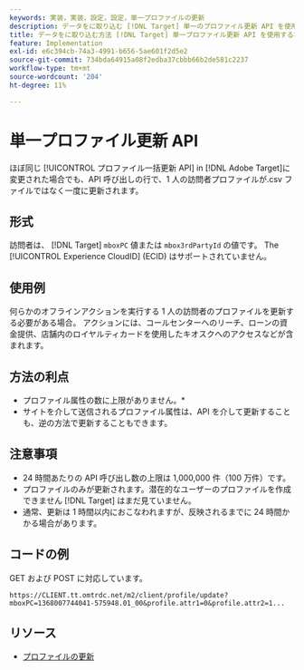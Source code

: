 ```yaml
---
keywords: 実装，実装，設定，設定，単一プロファイルの更新
description: データをに取り込む [!DNL Target] 単一のプロファイル更新 API を使用する。
title: データをに取り込む方法 [!DNL Target] 単一プロファイル更新 API を使用する場合
feature: Implementation
exl-id: e6c394cb-74a3-4991-b656-5ae601f2d5e2
source-git-commit: 734bda64915a08f2edba37cbbb66b2de581c2237
workflow-type: tm+mt
source-wordcount: '204'
ht-degree: 11%

---
```


# 単一プロファイル更新 API

ほぼ同じ [!UICONTROL プロファイル一括更新 API] in [!DNL Adobe Target]に変更された場合でも、API 呼び出しの行で、1 人の訪問者プロファイルが.csv ファイルではなく一度に更新されます。

## 形式

訪問者は、 [!DNL Target] `mboxPC` 値または `mbox3rdPartyId` の値です。 The [!UICONTROL Experience CloudID] (ECID) はサポートされていません。

## 使用例

何らかのオフラインアクションを実行する 1 人の訪問者のプロファイルを更新する必要がある場合。 アクションには、コールセンターへのリーチ、ローンの資金提供、店舗内のロイヤルティカードを使用したキオスクへのアクセスなどが含まれます。

## 方法の利点

* プロファイル属性の数に上限がありません。*
* サイトを介して送信されるプロファイル属性は、API を介して更新することも、逆の方法で更新することもできます。

## 注意事項

* 24 時間あたりの API 呼び出し数の上限は 1,000,000 件（100 万件）です。
* プロファイルのみが更新されます。潜在的なユーザーのプロファイルを作成できません [!DNL Target] はまだ見ていません。
* 通常、更新は 1 時間以内におこなわれますが、反映されるまでに 24 時間かかる場合があります。

## コードの例

GET および POST に対応しています。

```
https://CLIENT.tt.omtrdc.net/m2/client/profile/update?mboxPC=1368007744041-575948.01_00&profile.attr1=0&profile.attr2=1...
```

## リソース

* [プロファイルの更新](https://developers.adobetarget.com/api/#updating-profiles)

